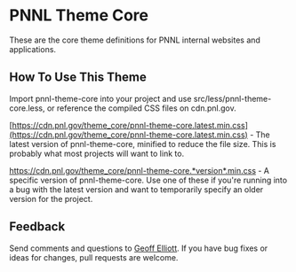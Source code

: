 PNNL Theme Core
==============

These are the core theme definitions for PNNL internal websites and applications. 

## How To Use This Theme

Import pnnl-theme-core into your project and use src/less/pnnl-theme-core.less, or reference the compiled CSS files on cdn.pnl.gov.

[https://cdn.pnl.gov/theme_core/pnnl-theme-core.latest.min.css](https://cdn.pnl.gov/theme_core/pnnl-theme-core.latest.min.css) - The latest version of pnnl-theme-core, minified to reduce the file size. This is probably what most projects will want to link to.

https://cdn.pnl.gov/theme_core/pnnl-theme-core.*version*.min.css - A specific version of pnnl-theme-core. Use one of these if you're running into a bug with the latest version and want to temporarily specify an older version for the project.

## Feedback

Send comments and questions to [Geoff Elliott](mailto:geoff.elliott@pnnl.gov).  If you have bug fixes or ideas for changes, pull requests are welcome.